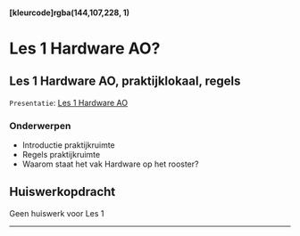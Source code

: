 #### [kleurcode]rgba(144,107,228, 1)

# Les 1 Hardware AO?

## Les 1 Hardware AO, praktijklokaal, regels

``Presentatie``: <a href="https://elo.kw1c.nl/CMS/Studie/811%20ICT-Academie/811%20VakkenInhoud/%5BB.11%20HARa%5D%20Hardware%20AO/25187%20%C2%A0%20Applicatie-%20en%20mediaontwikkelaar/Periode%2001/Productie/01.%20Reader/Les%201%20-%20Introductie%20Hardware.pptx" target="_new">Les 1 Hardware AO</a>

### Onderwerpen
* Introductie praktijkruimte
* Regels praktijkruimte
* Waarom staat het vak Hardware op het rooster?

## Huiswerkopdracht

Geen huiswerk voor Les 1

-----